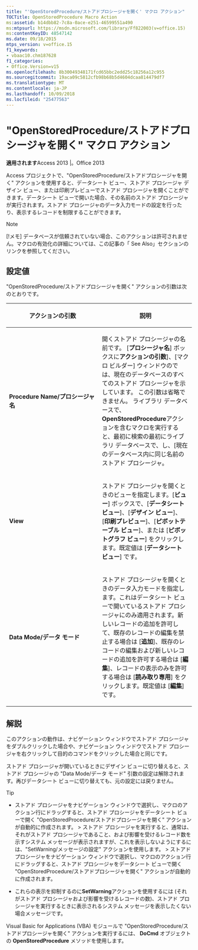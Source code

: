 ```yaml
---
title: "'OpenStoredProcedure/ストアドプロシージャを開く' マクロ アクション"
TOCTitle: OpenStoredProcedure Macro Action
ms:assetid: b14dbb82-7c8a-0ace-e251-46599551a490
ms:mtpsurl: https://msdn.microsoft.com/library/Ff822003(v=office.15)
ms:contentKeyID: 48547142
ms.date: 09/18/2015
mtps_version: v=office.15
f1_keywords:
- vbaac10.chm187628
f1_categories:
- Office.Version=v15
ms.openlocfilehash: 8b30049348171fcd65bbc2edd25c18256a12c955
ms.sourcegitcommit: 19aca09c5812cfb98b68b5d4604dcaa814479df7
ms.translationtype: MT
ms.contentlocale: ja-JP
ms.lasthandoff: 10/09/2018
ms.locfileid: "25477563"
---
```

# <a name="openstoredprocedure-macro-action"></a>"OpenStoredProcedure/ストアドプロシージャを開く" マクロ アクション


**適用されます**Access 2013 |。Office 2013

Access プロジェクトで、"OpenStoredProcedure/ストアドプロシージャを開く" アクションを使用すると、データシート ビュー、ストアド プロシージャ デザイン ビュー、または印刷プレビューでストアド プロシージャを開くことができます。データシート ビューで開いた場合、その名前のストアド プロシージャが実行されます。ストアド プロシージャのデータ入力モードの設定を行ったり、表示するレコードを制限することができます。


> [!NOTE]
> <P>[!メモ] データベースが信頼されていない場合、このアクションは許可されません。マクロの有効化の詳細については、この記事の「 See Also」セクションのリンクを参照してください。</P>



## <a name="setting"></a>設定値

"OpenStoredProcedure/ストアドプロシージャを開く" アクションの引数は次のとおりです。

<table>
<colgroup>
<col style="width: 50%" />
<col style="width: 50%" />
</colgroup>
<thead>
<tr class="header">
<th><p>アクションの引数</p></th>
<th><p>説明</p></th>
</tr>
</thead>
<tbody>
<tr class="odd">
<td><p><strong>Procedure Name/プロシージャ名</strong></p></td>
<td><p>開くストアド プロシージャの名前です。 [<strong>プロシージャ名</strong>] ボックスに<strong>アクションの引数</strong>]、[マクロ ビルダー] ウィンドウのでは、現在のデータベースのすべてのストアド プロシージャを示しています。 この引数は省略できません。 ライブラリ データベースで、 <strong>OpenStoredProcedure</strong>アクションを含むマクロを実行すると、最初に検索の最初にライブラリ データベースで、し、[現在のデータベース内に同じ名前のストアド プロシージャ。</p></td>
</tr>
<tr class="even">
<td><p><strong>View</strong></p></td>
<td><p>ストアド プロシージャを開くときのビューを指定します。[<strong>ビュー</strong>] ボックスで、[<strong>データシート ビュー</strong>]、[<strong>デザイン ビュー</strong>]、[<strong>印刷プレビュー</strong>]、[<strong>ピボットテーブル ビュー</strong>]、または [<strong>ピボットグラフ ビュー</strong>] をクリックします。既定値は [<strong>データシート ビュー</strong>] です。</p></td>
</tr>
<tr class="odd">
<td><p><strong>Data Mode/データ モード</strong></p></td>
<td><p>ストアド プロシージャを開くときのデータ入力モードを指定します。これはデータシート ビューで開いているストアド プロシージャにのみ適用されます。新しいレコードの追加を許可して、既存のレコードの編集を禁止する場合は [<strong>追加</strong>]、既存のレコードの編集および新しいレコードの追加を許可する場合は [<strong>編集</strong>]、レコードの表示のみを許可する場合は [<strong>読み取り専用</strong>] をクリックします。既定値は [<strong>編集</strong>] です。</p></td>
</tr>
</tbody>
</table>


## <a name="remarks"></a>解説

このアクションの動作は、ナビゲーション ウィンドウでストアド プロシージャをダブルクリックした場合や、ナビゲーション ウィンドウでストアド プロシージャを右クリックして目的のコマンドをクリックした場合と同じです。

ストアド プロシージャが開いているときにデザイン ビューに切り替えると、ストアド プロシージャの "Data Mode/データ モード" 引数の設定は解除されます。再びデータシート ビューに切り替えても、元の設定には戻りません。


> [!TIP]
> <P></P>
> <UL>
> <LI>
> <P>ストアド プロシージャをナビゲーション ウィンドウで選択し、マクロのアクション行にドラッグすると、ストアド プロシージャをデータシート ビューで開く "OpenStoredProcedure/ストアドプロシージャを開く" アクションが自動的に作成されます。 >  ストアド プロシージャを実行すると、通常は、それがストアド プロシージャであること、および影響を受けるレコード数を示すシステム メッセージが表示されますが、これを表示しないようにするには、"SetWarning/メッセージの設定" アクションを使用します。 > ストアド プロシージャをナビゲーション ウィンドウで選択し、マクロのアクション行にドラッグすると、ストアド プロシージャをデータシート ビューで開く "OpenStoredProcedure/ストアドプロシージャを開く" アクションが自動的に作成されます。</P>
> <LI>
> <P>これらの表示を抑制するのに<STRONG>SetWarning</STRONG>アクションを使用するには (それがストアド プロシージャおよび影響を受けるレコードの数)、ストアド プロシージャを実行するときに表示されるシステム メッセージを表示したくない場合メッセージです。</P></LI></UL>
> <P></P>



Visual Basic for Applications (VBA) モジュールで "OpenStoredProcedure/ストアドプロシージャを開く" アクションを実行するには、 **DoCmd** オブジェクトの **OpenStoredProcedure** メソッドを使用します。

